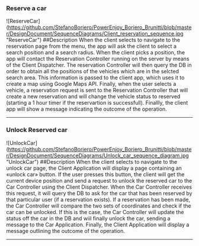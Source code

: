 ### Reserve a car
![ReserveCar]
(https://github.com/StefanoBoriero/PowerEnjoy_Boriero_Brunitti/blob/master/DesignDocument/SequenceDiagrams/Client_reservation_sequence.jpg
"ReserveCar")
##Description 
When the client selects to navigate to the reservation page from the menu, the app will ask the client to select a search position and a search radius. When the client picks a position, the app will contact the Reservation Controller running on the server by means of the Client Dispatcher. The reservation Controller will then query the DB in order to obtain all the positions of the vehicles which are in the selcted search area. This information is passed to the client app, which uses it to create a map using Google Maps API. Finally, when the user selects a vehicle, a reservation request is sent to the Reservation Controller that will create a new reservation and will change the vehicle status to reserved (starting a 1 hour timer if the reservartion is successfull). Finallly, the client app will show a message indicating the outcome of the operation.
____ 
### Unlock Reserved car
![UnlockCar]
(https://github.com/StefanoBoriero/PowerEnjoy_Boriero_Brunitti/blob/master/DesignDocument/SequenceDiagrams/Unlock_car_sequence_diagram.jpg
"UnlockCar")
##Description
When the client selects to navigate to the unlock car page, the Client Application will display a page containing an «unlock car» button. If the user presses this button, the client will get the current device position and send a request to unlock the reserved car  to the Car Controller using the Client Dispatcher. When the Car Controller receives this request, it will query the DB to ask for the car that has been reserved by that particular user (if a reservation exists). If a reservation has been made, the Car Controller will compare the two sets of  coordinates and check if the car can be unlocked. If this is the case, the Car Controller will update the status off the car in the DB and wiil finally unlock the car, sending a message to the Car Application. Finally, the Client Application will display a message outlining the outcome of the operation.
____ 
